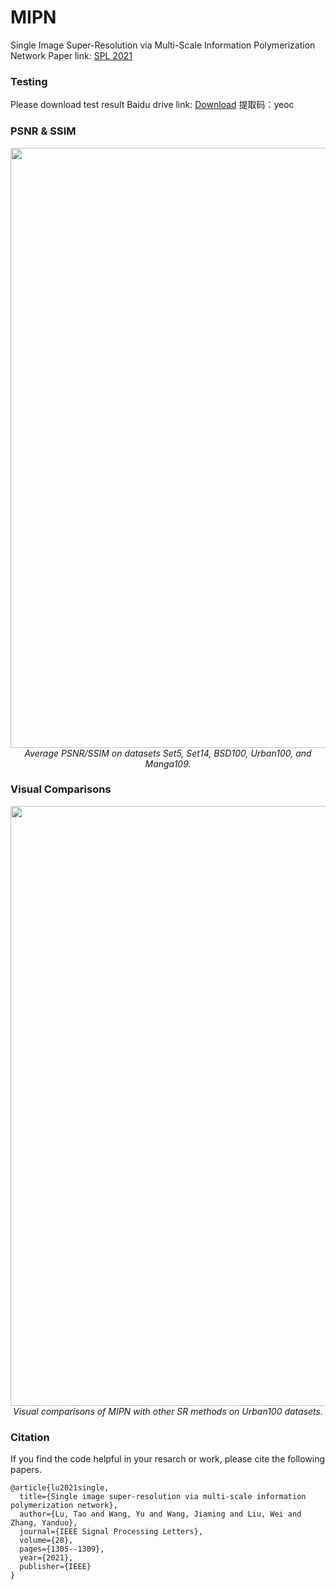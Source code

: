 # MIPN

Single Image Super-Resolution via Multi-Scale Information Polymerization Network
Paper link: [SPL 2021](https://ieeexplore.ieee.org/document/9442897)

### Testing
Please download test result
Baidu drive link: [Download](https://pan.baidu.com/s/1VROIeLh0PVXpM5g3OxyY6g)
提取码：yeoc

### PSNR & SSIM
<p align="center">
    <img src="images/result.jpg" width="960"> <br />
    <em> Average PSNR/SSIM on datasets Set5, Set14, BSD100, Urban100, and Manga109. </em>
</p>

### Visual Comparisons
<p align="center">
    <img src="images/result.jpg" width="960"> <br />
    <em> Visual comparisons of MIPN with other SR methods on Urban100 datasets. </em>
</p>

### Citation
If you find the code helpful in your resarch or work, please cite the following papers.
```
@article{lu2021single,
  title={Single image super-resolution via multi-scale information polymerization network},
  author={Lu, Tao and Wang, Yu and Wang, Jiaming and Liu, Wei and Zhang, Yanduo},
  journal={IEEE Signal Processing Letters},
  volume={28},
  pages={1305--1309},
  year={2021},
  publisher={IEEE}
}
